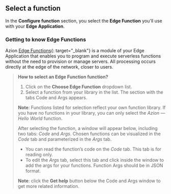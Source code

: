 ## Select a function

In the **Configure function** section, you select the **Edge Function** you'll use with your **Edge Application**.

### Getting to know Edge Functions

Azion [Edge Functions](https://www.azion.com/en/documentation/products/edge-application/edge-functions){: target="_blank"} is a module of your Edge Application that enables you to program and execute serverless functions without the need to provision or manage servers. All processing occurs directly at the edge of the network, closer to users.

> **How to select an Edge Function function?**
>
> 1. Click on the **Choose Edge Function** dropdown list.
> 2. Select a function from your library in the list. The section with the tabs Code and Args appears.
>
> **Note**: Functions listed for selection reflect your own function library. If you have no functions in your library, you can only select the *Azion — Hello World* function.
>
> After selecting the function, a window will appear below, including two tabs: *Code* and *Args*.
> Chosen functions can be visualized in the *Code* tab and parameterized in the *Args* tab.
>
> - You can read the function’s code on the *Code* tab. This tab is for reading only.
> - To edit the *Args* tab, select this tab and click inside the window to add the args for your functions. Function Args should be in JSON format.
>
> **Note**: click the **Get help** button below the Code and Args window to get more related information.